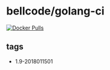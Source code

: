 # bellcode/golang-ci

[![Docker Pulls](https://img.shields.io/docker/pulls/bellcode/golang-ci.svg)](https://hub.docker.com/r/bellcode/golang-ci/)

## tags

- 1.9-2018011501
